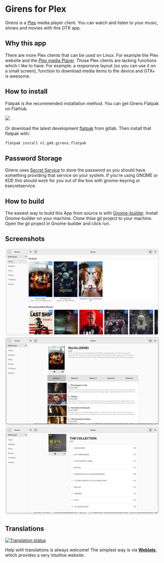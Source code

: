 # Girens for Plex

Girens is a [Plex](https://www.plex.tv/) media player client. You can watch and listen to your music, shows and movies with this GTK app.

## Why this app

There are more Plex clients that can be used on Linux. For example the Plex website and the [Plex media Player](https://www.plex.tv/apps-devices/#modal-devices-plex-media-player). Those Plex clients are lacking functions which I like to have. For example: a responsive layout (so you can use it on a small screen), function to download media items to the device and GTK+ is awesome.

## How to install

Flatpak is the recommended installation method. You can get Girens Flatpak on Flathub.

<a href="https://flathub.org/apps/details/nl.g4d.Girens">
<img src="https://flathub.org/assets/badges/flathub-badge-i-en.png" width="190px" />
</a>

Or download the latest development [flatpak](https://gitlab.gnome.org/tijder/girens/-/jobs/artifacts/master/raw/nl.g4d.Girens.flatpak?job=flatpak) from gitlab. Then install that flatpak with:
```bash
flatpak install nl.g4d.girens.flatpak
```

## Password Storage

Girens uses [Secret Service](https://www.freedesktop.org/wiki/Specifications/secret-storage-spec/)
to store the password so you should have something providing 
that service on your system. If you're using GNOME or KDE
this should work for you out of the box with gnome-keyring or
ksecretservice.

## How to build

The easiest way to build this App from source is with [Gnome-builder](https://wiki.gnome.org/Apps/Builder). Install Gnome-builder on your machine. Clone thise git project to your machine. Open the git project in Gnome-builder and click run.

## Screenshots

![Screenshot of Girens Home](data/screenshots/Homescreen.jpg)
![Screenshot of Girens Show](data/screenshots/Showscreen.jpg)
![Screenshot of Girens Album](data/screenshots/Albumscreen.jpg)

## Translations
<a href="https://hosted.weblate.org/engage/girens/">
<img src="https://hosted.weblate.org/widgets/girens/-/girens/multi-auto.svg" alt="Translation status" />
</a>

Help with translations is always welcome! The simplest way is via [__Weblate__](https://hosted.weblate.org/projects/girens/), which provides a very intuitive website.
